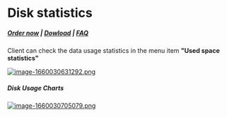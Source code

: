 # Disk statistics

#####  [Order now](https://panel.puqcloud.com/index.php?rp=/store/whmcs-module-nextcloud) | [Dowload](https://download.puqcloud.com/WHMCS/servers/PUQ_WHMCS-Nextcloud/) | [FAQ](https://faq.puqcloud.com/)

Client can check the data usage statistics in the menu item **"Used space statistics"**

[![image-1660030631292.png](https://doc.puq.info/uploads/images/gallery/2022-08/scaled-1680-/image-1660030631292.png)](https://doc.puq.info/uploads/images/gallery/2022-08/image-1660030631292.png)

##### Disk Usage Charts

[![image-1660030705079.png](https://doc.puq.info/uploads/images/gallery/2022-08/scaled-1680-/image-1660030705079.png)](https://doc.puq.info/uploads/images/gallery/2022-08/image-1660030705079.png)